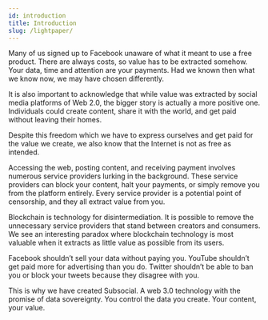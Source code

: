 ```yaml
---
id: introduction
title: Introduction
slug: /lightpaper/
---
```


Many of us signed up to Facebook unaware of what it meant to use a free product. There are
always costs, so value has to be extracted somehow. Your data, time and attention are your payments. Had
we known then what we know now, we may have chosen differently.

It is also important to acknowledge that while value was extracted by social media platforms of
Web 2.0, the bigger story is actually a more positive one. Individuals could create content, share
it with the world, and get paid without leaving their homes.

Despite this freedom which we have to express ourselves and get paid for the value we create,
we also know that the Internet is not as free as intended.

Accessing the web, posting content, and receiving payment involves numerous service
providers lurking in the background. These service providers can block your content, halt your
payments, or simply remove you from the platform entirely. Every service provider is a potential
point of censorship, and they all extract value from you.

Blockchain is technology for disintermediation. It is possible to remove the unnecessary service
providers that stand between creators and consumers. We see an interesting paradox where
blockchain technology is most valuable when it extracts as little value as possible from its users.

Facebook shouldn’t sell your data without paying you. YouTube shouldn’t get paid more for
advertising than you do. Twitter shouldn’t be able to ban you or block your tweets because they
disagree with you.

This is why we have created Subsocial. A web 3.0 technology with the promise of data
sovereignty. You control the data you create. Your content, your value.

